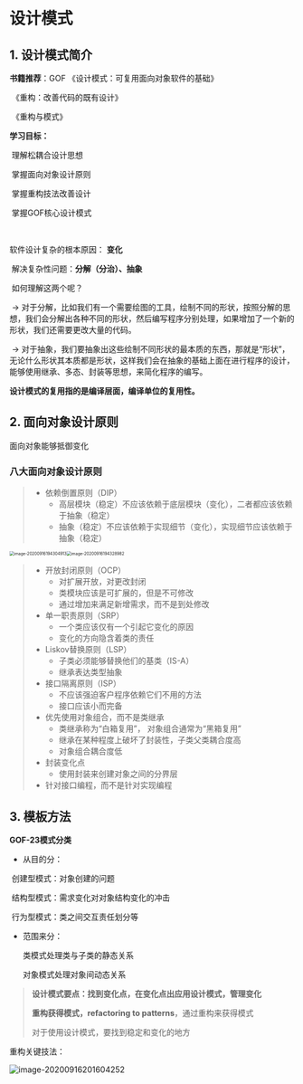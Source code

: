 # 设计模式

## 1. 设计模式简介

**书籍推荐**：GOF 《设计模式：可复用面向对象软件的基础》

​							《重构：改善代码的既有设计》

​							《重构与模式》

**学习目标：**

​		理解松耦合设计思想

​		掌握面向对象设计原则

​		掌握重构技法改善设计	

​		掌握GOF核心设计模式

​		

软件设计复杂的根本原因： **变化**

​		解决复杂性问题：**分解（分治）、抽象**

​		如何理解这两个呢？

​			-> 对于分解，比如我们有一个需要绘图的工具，绘制不同的形状，按照分解的思想，我们会分解出各种不同的形状，然后编写程序分别处理，如果增加了一个新的形状，我们还需要更改大量的代码。

​			-> 对于抽象，我们要抽象出这些绘制不同形状的最本质的东西，那就是“形状”， 无论什么形状其本质都是形状，这样我们会在抽象的基础上面在进行程序的设计，能够使用继承、多态、封装等思想，来简化程序的编写。

​			**设计模式的复用指的是编译层面，编译单位的复用性。**



## 2. 面向对象设计原则

面向对象能够抵御变化

### 八大面向对象设计原则

> - 依赖倒置原则（DIP）
>     - 高层模块（稳定）不应该依赖于底层模块（变化），二者都应该依赖于抽象（稳定）
>     - 抽象（稳定）不应该依赖于实现细节（变化），实现细节应该依赖于抽象（稳定） 

<img src="C:\Users\MengSansui\AppData\Roaming\Typora\typora-user-images\image-20200916194304913.png" alt="image-20200916194304913" style="zoom:50%;" /><img src="C:\Users\MengSansui\AppData\Roaming\Typora\typora-user-images\image-20200916194328982.png" alt="image-20200916194328982" style="zoom:50%;" />

> - 开放封闭原则（OCP）
>     - 对扩展开放，对更改封闭
>     - 类模块应该是可扩展的，但是不可修改
>     - 通过增加来满足新增需求，而不是到处修改
> - 单一职责原则（SRP）
>     - 一个类应该仅有一个引起它变化的原因
>     - 变化的方向隐含着类的责任
> - Liskov替换原则（LSP）
>     - 子类必须能够替换他们的基类（IS-A）
>     - 继承表达类型抽象
> - 接口隔离原则（ISP）
>     - 不应该强迫客户程序依赖它们不用的方法
>     - 接口应该小而完备
> - 优先使用对象组合，而不是类继承
>     - 类继承称为“白箱复用”， 对象组合通常为“黑箱复用”
>     - 继承在某种程度上破坏了封装性，子类父类耦合度高
>     - 对象组合耦合度低
> - 封装变化点
>     - 使用封装来创建对象之间的分界层
> - 针对接口编程，而不是针对实现编程



## 3. 模板方法

**GOF-23模式分类**

- 从目的分：

​		创建型模式：对象创建的问题

​		结构型模式：需求变化对对象结构变化的冲击

​		行为型模式：类之间交互责任划分等

- 范围来分：

    类模式处理类与子类的静态关系

    对象模式处理对象间动态关系



>  **设计模式要点：找到变化点，在变化点出应用设计模式，管理变化**
>
>  **重构获得模式，refactoring to patterns**，通过重构来获得模式
>
> 对于使用设计模式，要找到稳定和变化的地方



重构关键技法：

![image-20200916201604252](C:\Users\MengSansui\AppData\Roaming\Typora\typora-user-images\image-20200916201604252.png)